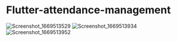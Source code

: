# Flutter-attendance-management

![Screenshot_1669513529](https://user-images.githubusercontent.com/44882861/204116008-b6a1fe65-3dd1-4450-8db2-15da56213bb8.png)
![Screenshot_1669513934](https://user-images.githubusercontent.com/44882861/204116010-6646d052-b8f4-42ad-8e6c-ec02a8ef7ffc.png)
![Screenshot_1669513952](https://user-images.githubusercontent.com/44882861/204116015-8df41e73-8fa6-4cd9-956f-df1ac81c791f.png)
